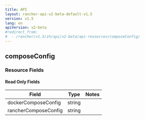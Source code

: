 ```yaml
---
title: API
layout: rancher-api-v2-beta-default-v1.5
version: v1.5
lang: en
apiVersion: v2-beta
#redirect_from:
#  - /rancher/v1.5/zh/api/v2-beta/api-resources/composeConfig/
---
```


## composeConfig



### Resource Fields


#### Read Only Fields

Field | Type   | Notes
---|---|---
dockerComposeConfig | string  | 
rancherComposeConfig | string  | 


<br>
